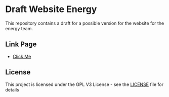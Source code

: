 Draft Website Energy
====================
This repository contains a draft for a possible version for the website for the energy team.

Link Page
---------
  * [Click Me](https://xdanielsb.github.io/WebsiteEnergy/)

License
-------

This project is licensed under the GPL V3 License - see the [LICENSE](LICENSE) file for details
